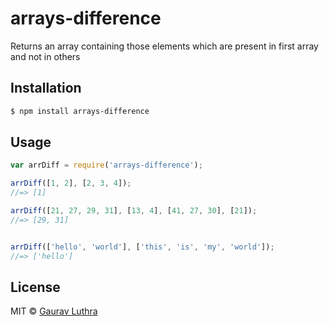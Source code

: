 # arrays-difference

Returns an array containing those elements which are present in first array and not in others


## Installation

```sh
$ npm install arrays-difference
```


## Usage

```js
var arrDiff = require('arrays-difference');

arrDiff([1, 2], [2, 3, 4]);
//=> [1]

arrDiff([21, 27, 29, 31], [13, 4], [41, 27, 30], [21]);
//=> [29, 31]


arrDiff(['hello', 'world'], ['this', 'is', 'my', 'world']);
//=> ['hello']
```


## License

MIT © [Gaurav Luthra](luthra.zenith@gmail.com)